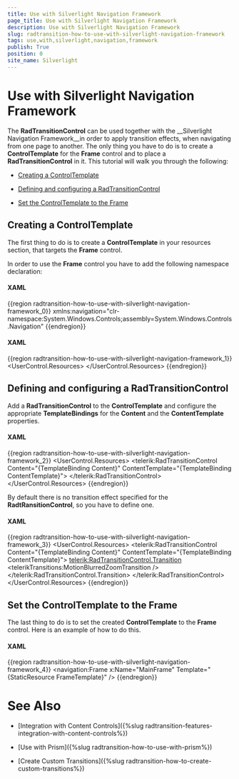 ```yaml
---
title: Use with Silverlight Navigation Framework
page_title: Use with Silverlight Navigation Framework
description: Use with Silverlight Navigation Framework
slug: radtransition-how-to-use-with-silverlight-navigation-framework
tags: use,with,silverlight,navigation,framework
publish: True
position: 0
site_name: Silverlight
---
```


# Use with Silverlight Navigation Framework



The __RadTransitionControl__ can be used together with the __Silverlight Navigation Framework__in order to apply transition effects, when navigating from one page to another. The only thing you have to do is to create a __ControlTemplate__ for the __Frame__ control and to place a __RadTransitionControl__ in it. This tutorial will walk you through the following:

* [Creating a ControlTemplate](#Creating_a_ControlTemplate)

* [Defining and configuring a RadTransitionControl](#Defining_and_configuring_a_RadTransitionControl)

* [Set the ControlTemplate to the Frame](#Set_the_ControlTemplate_to_the_Frame)

## Creating a ControlTemplate

The first thing to do is to create a __ControlTemplate__ in your resources section, that targets the __Frame__ control.

>

In order to use the __Frame__ control you have to add the following namespace declaration:

#### __XAML__

{{region radtransition-how-to-use-with-silverlight-navigation-framework_0}}
	xmlns:navigation="clr-namespace:System.Windows.Controls;assembly=System.Windows.Controls.Navigation"
	{{endregion}}



#### __XAML__

{{region radtransition-how-to-use-with-silverlight-navigation-framework_1}}
	<UserControl.Resources>
	    <ControlTemplate x:Name="FrameTemplate"
	                        TargetType="navigation:Frame">
	    </ControlTemplate>
	</UserControl.Resources>
	{{endregion}}



## Defining and configuring a RadTransitionControl

Add a __RadTransitionControl__ to the __ControlTemplate__ and configure the appropriate __TemplateBindings__ for the __Content__ and the __ContentTemplate__ properties.

#### __XAML__

{{region radtransition-how-to-use-with-silverlight-navigation-framework_2}}
	<UserControl.Resources>
	    <ControlTemplate x:Name="FrameTemplate"
	                        TargetType="navigation:Frame">
	        <telerik:RadTransitionControl Content="{TemplateBinding Content}"
	                                        ContentTemplate="{TemplateBinding ContentTemplate}">
	        </telerik:RadTransitionControl>
	    </ControlTemplate>
	</UserControl.Resources>
	{{endregion}}



By default there is no transition effect specified for the __RadtRansitionControl__, so you have to define one.

#### __XAML__

{{region radtransition-how-to-use-with-silverlight-navigation-framework_3}}
	<UserControl.Resources>
	    <ControlTemplate x:Name="FrameTemplate"
	                        TargetType="navigation:Frame">
	        <telerik:RadTransitionControl Content="{TemplateBinding Content}"
	                                        ContentTemplate="{TemplateBinding ContentTemplate}">
	            <telerik:RadTransitionControl.Transition>
	                <telerikTransitions:MotionBlurredZoomTransition />
	            </telerik:RadTransitionControl.Transition>
	        </telerik:RadTransitionControl>
	    </ControlTemplate>
	</UserControl.Resources>
	{{endregion}}



## Set the ControlTemplate to the Frame

The last thing to do is to set the created __ControlTemplate__ to the __Frame__ control. Here is an example of how to do this.

#### __XAML__

{{region radtransition-how-to-use-with-silverlight-navigation-framework_4}}
	<navigation:Frame x:Name="MainFrame"
	                    Template="{StaticResource FrameTemplate}" />
	{{endregion}}



# See Also

 * [Integration with Content Controls]({%slug radtransition-features-integration-with-content-controls%})

 * [Use with Prism]({%slug radtransition-how-to-use-with-prism%})

 * [Create Custom Transitions]({%slug radtransition-how-to-create-custom-transitions%})

